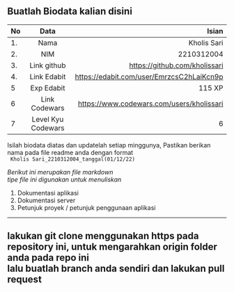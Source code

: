 **Buatlah Biodata kalian disini** <br />
----------------------------------------
|No | Data  | Isian|
|---|:-------:|------:|
|1. |Nama     |   Kholis Sari    |
|2.| NIM        |   2210312004    |
|3. |Link github |  https://github.com/kholissari   |
|4.| Link Edabit |    https://edabit.com/user/EmrzcsC2hLaiKcn9p  |
|5|Exp Edabit   |    115 XP   |
|6| Link Codewars| https://www.codewars.com/users/kholissari     |
|7| Level Kyu Codewars| 6 |

Isilah biodata diatas dan updatelah setiap minggunya,
Pastikan berikan nama pada file readme anda dengan format <br/>
`
Kholis Sari_2210312004_tanggal(01/12/22)` 

*Berikut ini merupakan file markdown <br/> tipe file ini digunakan untuk menuliskan*
1. Dokumentasi aplikasi
2. Dokumentasi server
3. Petunjuk proyek / petunjuk penggunaan aplikasi
----
**lakukan git clone menggunakan https pada repository ini, untuk mengarahkan origin folder anda pada repo ini<br/> lalu buatlah branch anda sendiri dan lakukan pull request**
----
